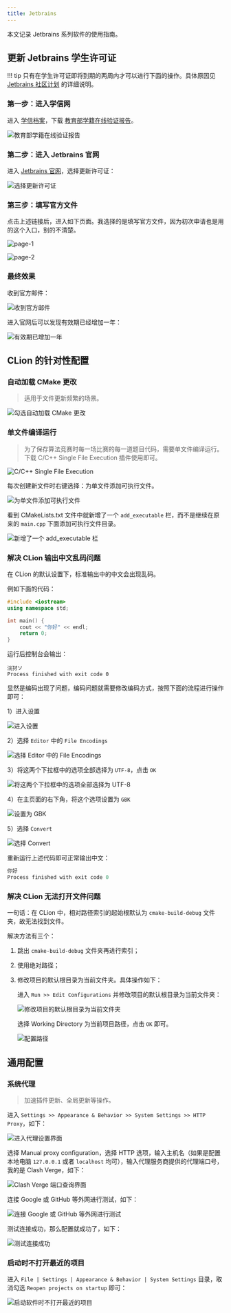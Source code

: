 ```yaml
---
title: Jetbrains
---
```


本文记录 Jetbrains 系列软件的使用指南。

## 更新 Jetbrains 学生许可证

!!! tip
    只有在学生许可证即将到期的两周内才可以进行下面的操作。具体原因见 [Jetbrains 社区计划](https://www.jetbrains.com/zh-cn/community/education/#students) 的详细说明。

### 第一步：进入学信网

进入 [学信档案](https://my.chsi.com.cn/archive/index.jsp)，下载 [教育部学籍在线验证报告](https://my.chsi.com.cn/archive/bab/index.action)。

![教育部学籍在线验证报告](https://cdn.dwj601.cn/images/202405081324328.png)

### 第二步：进入 Jetbrains 官网

进入 [Jetbrains 官网](https://account.jetbrains.com/licenses)，选择更新许可证：

![选择更新许可证](https://cdn.dwj601.cn/images/202405081325530.jpg)

### 第三步：填写官方文件

点击上述链接后，进入如下页面。我选择的是填写官方文件，因为初次申请也是用的这个入口，别的不清楚。

![page-1](https://cdn.dwj601.cn/images/202405081327808.jpg)

![page-2](https://cdn.dwj601.cn/images/202405081327540.jpg)

### 最终效果

收到官方邮件：

![收到官方邮件](https://cdn.dwj601.cn/images/202405171107619.png)

进入官网后可以发现有效期已经增加一年：

![有效期已增加一年](https://cdn.dwj601.cn/images/202405171111855.png)

## CLion 的针对性配置

### 自动加载 CMake 更改

> 适用于文件更新频繁的场景。

![勾选自动加载 CMake 更改](https://cdn.dwj601.cn/images/202407311200790.png)

### 单文件编译运行

> 为了保存算法竞赛时每一场比赛的每一道题目代码，需要单文件编译运行。下载 C/C++ Single File Execution 插件使用即可。

![C/C++ Single File Execution](https://cdn.dwj601.cn/images/202407311205580.png)

每次创建新文件时右键选择：为单文件添加可执行文件。

![为单文件添加可执行文件](https://cdn.dwj601.cn/images/202407311207733.png)

看到 CMakeLists.txt 文件中就新增了一个 `add_executable` 栏，而不是继续在原来的 `main.cpp` 下面添加可执行文件目录。

![新增了一个 add_executable 栏](https://cdn.dwj601.cn/images/202407312357483.png)

### 解决 CLion 输出中文乱码问题

在 CLion 的默认设置下，标准输出中的中文会出现乱码。

例如下面的代码：

```cpp
#include <iostream>
using namespace std;

int main() {
    cout << "你好" << endl;
    return 0;
}
```

运行后控制台会输出：

```text
浣犲ソ
Process finished with exit code 0
```

显然是编码出现了问题，编码问题就需要修改编码方式，按照下面的流程进行操作即可：

1）进入设置

![进入设置](https://cdn.dwj601.cn/images/202403011101299.png)

2）选择 `Editor` 中的 `File Encodings`

![选择 Editor 中的 File Encodings](https://cdn.dwj601.cn/images/202403011101301.png)

3）将这两个下拉框中的选项全部选择为 `UTF-8`，点击 `OK`

![将这两个下拉框中的选项全部选择为 UTF-8](https://cdn.dwj601.cn/images/202403011101302.png)

4）在主页面的右下角，将这个选项设置为 `GBK`

![设置为 GBK](https://cdn.dwj601.cn/images/202403011101303.png)

5）选择 `Convert`

![选择 Convert](https://cdn.dwj601.cn/images/202403011101304.png)

重新运行上述代码即可正常输出中文：

```c
你好
Process finished with exit code 0
```

### 解决 CLion 无法打开文件问题

一句话：在 CLion 中，相对路径索引的起始根默认为 `cmake-build-debug` 文件夹，故无法找到文件。

解决方法有三个：

1. 跳出 `cmake-build-debug` 文件夹再进行索引；

2. 使用绝对路径；

3. 修改项目的默认根目录为当前文件夹。具体操作如下：

    进入 `Run >> Edit Configurations` 并修改项目的默认根目录为当前文件夹：

    ![修改项目的默认根目录为当前文件夹](https://cdn.dwj601.cn/images/202402292258745.png)

    选择 Working Directory 为当前项目路径，点击 `OK` 即可。

    ![配置路径](https://cdn.dwj601.cn/images/202402292258092.png)

## 通用配置

### 系统代理

> 加速插件更新、全局更新等操作。

进入 `Settings >> Appearance & Behavior >> System Settings >> HTTP Proxy`，如下：

![进入代理设置界面](https://cdn.dwj601.cn/images/202403032127859.png)

选择 Manual proxy configuration，选择 HTTP 选项，输入主机名（如果是配置本地电脑 `127.0.0.1` 或者 `localhost` 均可），输入代理服务商提供的代理端口号，我的是 Clash Verge，如下：

![Clash Verge 端口查询界面](https://cdn.dwj601.cn/images/202403032127860.png)

连接 Google 或 GitHub 等外网进行测试，如下：

![连接 Google 或 GitHub 等外网进行测试](https://cdn.dwj601.cn/images/202403032127861.png)

测试连接成功，那么配置就成功了，如下：

![测试连接成功](https://cdn.dwj601.cn/images/202403032127862.png)

### 启动时不打开最近的项目

进入 `File | Settings | Appearance & Behavior | System Settings` 目录，取消勾选 `Reopen projects on startup` 即可：

![启动软件时不打开最近的项目](https://cdn.dwj601.cn/images/20250906144309795.png)
